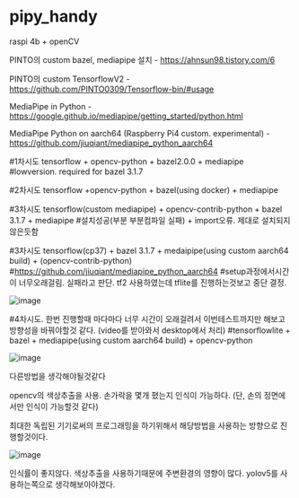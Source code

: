 # pipy_handy
raspi 4b + openCV

PINTO의 custom bazel, mediapipe 설치 - https://ahnsun98.tistory.com/6

PINTO의 custom TensorflowV2 - https://github.com/PINTO0309/Tensorflow-bin/#usage

MediaPipe in Python - https://google.github.io/mediapipe/getting_started/python.html

MediaPipe Python on aarch64 (Raspberry Pi4 custom. experimental) - https://github.com/jiuqiant/mediapipe_python_aarch64


#1차시도 tensorflow + opencv-python + bazel2.0.0 + mediapipe
#lowversion. required for bazel 3.1.7

#2차시도 tensorflow +opencv-python + bazel(using docker) + mediapipe

#3차시도 tensorflow(custom mediapipe) + opencv-contrib-python + bazel 3.1.7 + mediapipe
#설치성공(부분 부분컴파일 실패) + import오류. 제대로 설치되지 않은듯함

#3차시도 tensorflow(cp37) + bazel 3.1.7 + medaipipe(using custom aarch64 build) + (opencv-contrib-python)
#https://github.com/jiuqiant/mediapipe_python_aarch64
#setup과정에서시간이 너무오래걸림. 실패라고 판단. tf2 사용하였는데 tflite를 진행하는것보고 중단 결정.

![image](https://user-images.githubusercontent.com/8403172/118922646-5d25c280-b975-11eb-82be-68edb77ecde6.png)


#4차시도. 한번 진행할때 마다마다  너무 시간이 오래걸려서 이번테스트까지만 해보고 방향성을 바꿔야할것 같다. (video를 받아와서 desktop에서 처리)
#tensorflowlite + bazel + mediapipe(using custom aarch64 build) + opencv-python

![image](https://user-images.githubusercontent.com/8403172/118963515-780e2c00-b9a1-11eb-905f-fecb38e92259.png)

다른방법을 생각해야될것같다

opencv의 색상추출을 사용. 손가락을 몇개 폈는지 인식이 가능하다. (단, 손의 정면에서만 인식이 가능할것 같다)

최대한 독립된 기기로써의 프로그래밍을 하기위해서 해당방법을 사용하는 방향으로 진행할것이다.

![image](https://user-images.githubusercontent.com/8403172/119071923-9cabe780-ba25-11eb-817c-3b182141c1d4.png)

인식률이 좋지않다. 색상추출을 사용하기때문에 주변환경의 영향이 많다. yolov5를 사용하는쪽으로 생각해보아야겠다.

